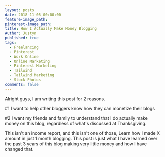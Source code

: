 ```yaml
---
layout: posts
date: 2018-11-05 00:00:00
feature-image_path:
pinterest-image_path:
title: How I Actually Make Money Blogging
Author: Justyn
published: true
tags:
  - Freelancing
  - Pinterest
  - Work Online
  - Online Marketing
  - Pinterest Marketing
  - Tailwind
  - Tailwind Marketing
  - Stock Photos
comments: false
---
```


Alright guys, I am writing this post for 2 reasons.&nbsp;

#1 I want to help other bloggers know how they can monetize their blogs

#2 I want my friends and family to understand that I do actually make money on this blog, regardless of what's discussed at Thanksgiving.&nbsp;

This isn't an income report, and this isn't one of those, Learn how I made X amount in just 1 month blogging. This post is just what I have learned over the past 3 years of this blog making very little money and how I have changed that.&nbsp;